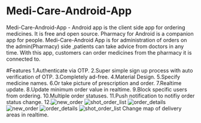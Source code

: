 # Medi-Care-Android-App 
Medi-Care-Android-App  - Android app is the client side app for ordering medicines.
It is free and open source.
Pharmacy for Android is a companion app for people.
Medi-Care-Android App is for administration of orders on the admin(Pharmacy) side ,patients can take advice from doctors in any time.
With this app, customers can order medicines from the pharmacy it is connected to. 

#Features
1.Authenticate via OTP.
2.Super simple sign up process with auto verification of OTP.
3.Completely ad-free.
4.Material Design.
5.Specify medicine names.
6.Or take picture of prescription and order.
7.Realtime update.
8.Update minimum order value in realtime.
9.Block specific users from ordering.
10.Multiple order statuses.
11.Push notification to notifiy order status change.
12.![new_order](https://user-images.githubusercontent.com/59610736/161060077-3ef9224a-b25a-4ce2-82bf-47c655e11766.png)
![shot_order_list](https://user-images.githubusercontent.com/59610736/161060278-c669efae-701b-4928-8a4c-4cdc78960bfd.png)
![order_details](https://user-images.githubusercontent.com/59610736/161060305-e3ae7bc2-8fcc-4d5d-8e2a-e31587fac205.png)
![new_order](https://user-images.githubusercontent.com/59610736/161060408-47b4ce09-9727-4ac2-babe-69a1d5d5131a.png)
![order_details](https://user-images.githubusercontent.com/59610736/161060424-7703169b-c569-4e77-8d96-14807a4b7f59.png)
![shot_order_list](https://user-images.githubusercontent.com/59610736/161060435-97c7ba63-1176-4096-8979-bd3ff60178bb.png)
Change map of delivery areas in realtime.
